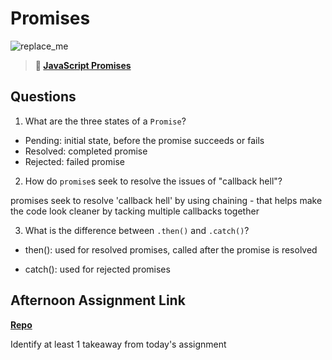 # Promises

![replace_me](https://codeworks.blob.core.windows.net/public/assets/img/illustrations/placeholder.svg)

> **📖 [JavaScript Promises](https://codeworksacademy.com/fs-student-guide/resources/wk4/02-Promises)**

## Questions

1. What are the three states of a `Promise`?

- Pending: initial state, before the promise succeeds or fails
- Resolved: completed promise
- Rejected: failed promise 

2. How do `promise`s seek to resolve the issues of "callback hell"?

promises seek to resolve 'callback hell' by using chaining - that helps make the code look cleaner by tacking multiple callbacks together 

3. What is the difference between `.then()` and `.catch()`?

- then(): used for resolved promises, called after the promise is resolved

- catch(): used for rejected promises

## Afternoon Assignment Link

**[Repo](https://github.com/savtemp/gregslist)**

Identify at least 1 takeaway from today's assignment
